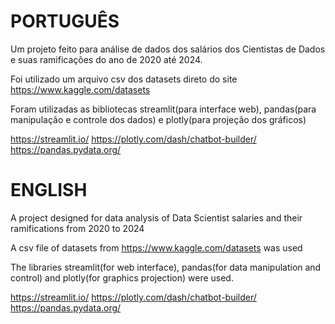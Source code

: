 # PORTUGUÊS

Um projeto feito para análise de dados dos salários dos Cientistas de Dados e suas ramificações do ano de 2020 até 2024.

Foi utilizado um arquivo csv dos datasets direto do site https://www.kaggle.com/datasets

Foram utilizadas as bibliotecas streamlit(para interface web), pandas(para manipulação e controle dos dados) e plotly(para projeção dos gráficos)



https://streamlit.io/
https://plotly.com/dash/chatbot-builder/
https://pandas.pydata.org/







# ENGLISH

A project designed for data analysis of Data Scientist salaries and their ramifications from 2020 to 2024

A csv file of datasets from https://www.kaggle.com/datasets was used

The libraries streamlit(for web interface), pandas(for data manipulation and control) and plotly(for graphics projection) were used.




https://streamlit.io/
https://plotly.com/dash/chatbot-builder/
https://pandas.pydata.org/



